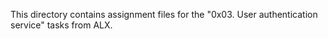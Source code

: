 This directory contains assignment files for the "0x03. User authentication service" tasks from ALX.